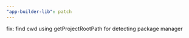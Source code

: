 ```yaml
---
"app-builder-lib": patch
---
```


fix: find cwd using getProjectRootPath for detecting package manager
